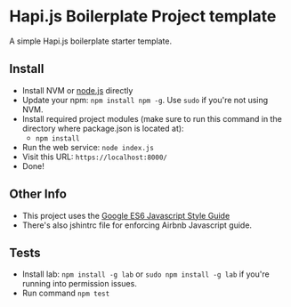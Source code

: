 # Hapi.js Boilerplate Project template

A simple Hapi.js boilerplate starter template.

## Install

* Install NVM or [node.js](https://nodejs.org/en/) directly
* Update your npm: `npm install npm -g`. Use `sudo` if you're not using NVM.
* Install required project modules (make sure to run this command in the directory where package.json is located at): 
    * `npm install`
* Run the web service: `node index.js`
* Visit this URL: `https://localhost:8000/`
* Done!

## Other Info

* This project uses the [Google ES6 Javascript Style Guide](https://github.com/HPI-Information-Systems/Metanome/wiki/Installing-the-google-styleguide-settings-in-intellij-and-eclipse)
* There's also jshintrc file for enforcing Airbnb Javascript guide.


## Tests

* Install lab: `npm install -g lab` or `sudo npm install -g lab` if you're running into permission issues.
* Run command `npm test`

